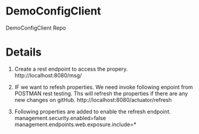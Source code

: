 # DemoConfigClient
DemoConfigClient Repo

# Details
1. Create a rest endpoint to access the propery.
    http://localhost:8080/msg/ 
    
2. IF we want to refesh properties. We need invoke following enpoint from  POSTMAN rest testing. Ths will refresh the properties if there are any new changes on gitHub.
    http://localhost:8080/actuator/refresh
    
3. Following properties are added to enable the refresh endpoint. 
      management.security.enabled=false
      management.endpoints.web.exposure.include=*
